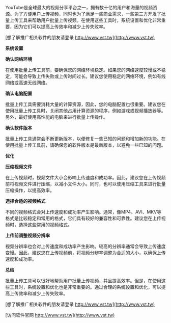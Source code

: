 YouTube是全球最大的视频分享平台之一，拥有数十亿的用户和海量的视频资源。为了方便用户上传视频，同时也为了满足一些商业需求，一些第三方开发了批量上传工具来帮助用户批量上传视频。在使用这些工具时，系统设置和优化非常重要，因为它们可以提高上传效率和减少上传失败率。

[想了解推广相关软件的朋友请登录 http://www.vst.tw](http://www.vst.tw)

**系统设置**

**确认网络环境**

在使用批量上传工具前，要确保您的网络环境稳定。如果您的网络速度较慢或不稳定，可能会导致上传失败或上传时间过长。建议您使用稳定的网络环境，例如有线网络或高速无线网络。

**确认电脑配置**

批量上传工具需要消耗大量的计算资源，因此，您的电脑配置也很重要。建议您在使用批量上传工具时，关闭其他占用计算资源的程序，例如游戏或视频播放器等。另外，最好使用高性能的电脑来进行批量上传操作。

**确认软件版本**

批量上传工具通常会不断更新版本，以便修复一些已知的问题和增加新的功能。在使用批量上传工具前，请确保您的软件版本是最新版本，以避免一些已知的问题。

**优化**

**压缩视频文件**

在上传视频时，视频文件大小会影响上传速度和成功率。因此，建议您在上传视频前将视频文件进行压缩，以减小文件大小。同时，也可以使用压缩工具来进行批量压缩操作，以提高效率。

**选择合适的视频格式**

不同的视频格式会对上传速度和成功率产生影响。通常，像MP4、AVI、MKV等格式是比较稳定和常用的格式，它们具有较好的兼容性和可靠性。建议您在上传视频时，选择这些常用的视频格式。

**上传前调整视频分辨率**

视频分辨率也会对上传速度和成功率产生影响。较高的分辨率通常会导致上传速度变慢。因此，建议您在上传视频前，将视频分辨率调整为合适的大小，以确保上传速度和成功率。

**总结**

批量上传工具可以很好地帮助用户批量上传视频，并且提高效率。但是，在使用这些工具时，系统设置和优化也是非常重要的。通过合理的系统设置和优化，可以提高上传效率和减少上传失败率。

[想了解推广相关软件的朋友请登录 http://www.vst.tw](http://www.vst.tw)


[访问软件官网 http://www.vst.tw](http://www.vst.tw)
